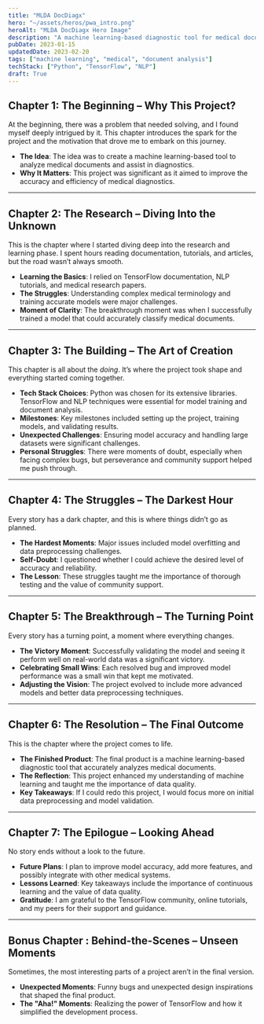 ```yaml
---
title: "MLDA DocDiagx"
hero: "~/assets/heros/pwa_intro.png"
heroAlt: "MLDA DocDiagx Hero Image"
description: "A machine learning-based diagnostic tool for medical document analysis."
pubDate: 2023-01-15
updatedDate: 2023-02-20
tags: ["machine learning", "medical", "document analysis"]
techStack: ["Python", "TensorFlow", "NLP"]
draft: True
---
```


## Chapter 1: The Beginning – Why This Project?

At the beginning, there was a problem that needed solving, and I found myself deeply intrigued by it. This chapter introduces the spark for the project and the motivation that drove me to embark on this journey.

- **The Idea**: The idea was to create a machine learning-based tool to analyze medical documents and assist in diagnostics.
- **Why It Matters**: This project was significant as it aimed to improve the accuracy and efficiency of medical diagnostics.

---

## Chapter 2: The Research – Diving Into the Unknown

This is the chapter where I started diving deep into the research and learning phase. I spent hours reading documentation, tutorials, and articles, but the road wasn’t always smooth.

- **Learning the Basics**: I relied on TensorFlow documentation, NLP tutorials, and medical research papers.
- **The Struggles**: Understanding complex medical terminology and training accurate models were major challenges.
- **Moment of Clarity**: The breakthrough moment was when I successfully trained a model that could accurately classify medical documents.

---

## Chapter 3: The Building – The Art of Creation

This chapter is all about the _doing_. It’s where the project took shape and everything started coming together.

- **Tech Stack Choices**: Python was chosen for its extensive libraries. TensorFlow and NLP techniques were essential for model training and document analysis.
- **Milestones**: Key milestones included setting up the project, training models, and validating results.
- **Unexpected Challenges**: Ensuring model accuracy and handling large datasets were significant challenges.
- **Personal Struggles**: There were moments of doubt, especially when facing complex bugs, but perseverance and community support helped me push through.

---

## Chapter 4: The Struggles – The Darkest Hour

Every story has a dark chapter, and this is where things didn’t go as planned.

- **The Hardest Moments**: Major issues included model overfitting and data preprocessing challenges.
- **Self-Doubt**: I questioned whether I could achieve the desired level of accuracy and reliability.
- **The Lesson**: These struggles taught me the importance of thorough testing and the value of community support.

---

## Chapter 5: The Breakthrough – The Turning Point

Every story has a turning point, a moment where everything changes.

- **The Victory Moment**: Successfully validating the model and seeing it perform well on real-world data was a significant victory.
- **Celebrating Small Wins**: Each resolved bug and improved model performance was a small win that kept me motivated.
- **Adjusting the Vision**: The project evolved to include more advanced models and better data preprocessing techniques.

---

## Chapter 6: The Resolution – The Final Outcome

This is the chapter where the project comes to life.

- **The Finished Product**: The final product is a machine learning-based diagnostic tool that accurately analyzes medical documents.
- **The Reflection**: This project enhanced my understanding of machine learning and taught me the importance of data quality.
- **Key Takeaways**: If I could redo this project, I would focus more on initial data preprocessing and model validation.

---

## Chapter 7: The Epilogue – Looking Ahead

No story ends without a look to the future.

- **Future Plans**: I plan to improve model accuracy, add more features, and possibly integrate with other medical systems.
- **Lessons Learned**: Key takeaways include the importance of continuous learning and the value of data quality.
- **Gratitude**: I am grateful to the TensorFlow community, online tutorials, and my peers for their support and guidance.

---

## Bonus Chapter : Behind-the-Scenes – Unseen Moments

Sometimes, the most interesting parts of a project aren’t in the final version.

- **Unexpected Moments**: Funny bugs and unexpected design inspirations that shaped the final product.
- **The "Aha!" Moments**: Realizing the power of TensorFlow and how it simplified the development process.
